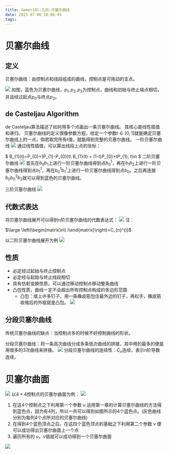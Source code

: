 ```yaml
---
title: Games101-几何-贝塞尔曲线
date: 2023-07-06 18:06:45
tags:
---
```


# 贝塞尔曲线
## 定义
贝塞尔曲线：由控制点和线段组成的曲线，控制点是可拖动的支点。

![](https://strainbow.oss-cn-hangzhou.aliyuncs.com/20230706180720.png)
如图，蓝色为贝塞尔曲线，$p_{1},p_{2},p_{3}$为控制点，曲线和初始与终止端点相切，并且经过起点$p_{0}$与终点$p_{3}$。

## de Casteljau Algorithm
de Casteljau算法描述了如何用多个点画出一条贝塞尔曲线。
其核心是线性插值和递归。
贝塞尔曲线的定义很像参数方程，给定一个参数$t\in[0,1]$就能确定贝塞尔曲线上的一点，倘若取完所有t值，就能得到完整的贝塞尔曲线。
一阶贝塞尔曲线
![](https://strainbow.oss-cn-hangzhou.aliyuncs.com/20230706180951.png)
通过线性插值，可以算出线段上点的坐标：

$
B_{1}(t)=P_{0}+(P_{1}-P_{0})t\\ 
B_{1}(t) = (1-t)P_{0}+tP_{1}, t\in
$
二阶贝塞尔曲线
![](https://strainbow.oss-cn-hangzhou.aliyuncs.com/20230706181049.png)
首先在$b_{0}b_{1}$上进行一阶贝塞尔曲线得到点$b_{0}^{1}$，再在$b_{1}b_{2}$上进行一阶贝塞尔曲线得到点$b_{1}^{1}$，再在$b_{0}^{1}b_{1}^{1}$上进行一阶贝塞尔曲线得到点$b_{0}$。之后再连接$b_{0}b_{0}^{2}b_{2}$就可以得到蓝色的贝塞尔曲线。

三阶贝塞尔曲线
![](https://strainbow.oss-cn-hangzhou.aliyuncs.com/20230706181109.png)
## 代数式表达
将贝塞尔曲线展开可以得到n阶贝塞尔曲线的代数表达式：
![](https://strainbow.oss-cn-hangzhou.aliyuncs.com/20230706181137.png)
注：

$\large
\left(\begin{matrix}n\\ i\end{matrix}\right)=C_{n}^{i}$

以二阶贝塞尔曲线展开为例
![](https://strainbow.oss-cn-hangzhou.aliyuncs.com/20230706181256.png)


## 性质
- 必定经过起始与终止控制点
- 必定经与起始与终止线段相切
- 具有仿射变换性质，可以通过移动控制点移动整条曲线
- 凸包性质，曲线一定不会超出所有控制点构成的多边形范围 
  - 凸包：墙上许多钉子，用一条橡皮筋包住最外边的钉子，再松手，橡皮筋收缩后的外框就是凸包。
  ![](https://strainbow.oss-cn-hangzhou.aliyuncs.com/20230706181451.png)

## 分段贝塞尔曲线
传统贝塞尔曲线的缺点：当控制点多的时候不好控制曲线的形状。

分段贝塞尔曲线：将一条高次曲线分成多条低次曲线的拼接，其中用的最多的便是用很多的3次曲线来拼接。
![](https://strainbow.oss-cn-hangzhou.aliyuncs.com/20230706181527.png)
分段贝塞尔曲线的连续性：$C_{n}$连续，表示n阶导数连续。

# 贝塞尔曲面
![](https://strainbow.oss-cn-hangzhou.aliyuncs.com/20230706181557.png)
以$4\times 4$控制点的贝塞尔曲面为例：
![](https://strainbow.oss-cn-hangzhou.aliyuncs.com/20230706181620.png)
1. 在这4个控制点之下利用第一个参数 u 运用第一章的计算贝塞尔曲线的方法得到蓝色点，因为有4列，所以一共可以得到如图所示的4个蓝色点。(灰色曲线分别为每列4个点所对应的贝塞尔曲线)
2. 在得到4个蓝色顶点之后，在这四个蓝色顶点的基础之下利用第二个参数 v 便可以成功得出贝塞尔曲面上一个点
3. 遍历所有的 u，v值就可以成功得到一个贝塞尔曲面

![](https://strainbow.oss-cn-hangzhou.aliyuncs.com/20230706181644.png)

